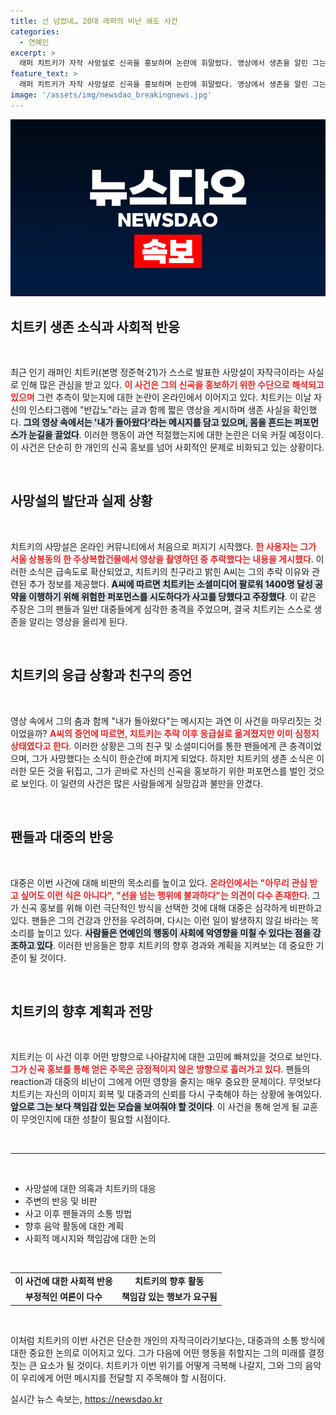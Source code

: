 ```yaml
---
title: 선 넘었네… 20대 래퍼의 비난 쇄도 사건
categories:
  - 연예인
excerpt: >
  래퍼 치트키가 자작 사망설로 신곡을 홍보하며 논란에 휘말렸다. 영상에서 생존을 알린 그는 네티즌들로부터 비난 세례를 받고 있다. 과연 이런 방식이 정당한 프로모션일까?
feature_text: >
  래퍼 치트키가 자작 사망설로 신곡을 홍보하며 논란에 휘말렸다. 영상에서 생존을 알린 그는 네티즌들로부터 비난 세례를 받고 있다. 과연 이런 방식이 정당한 프로모션일까?
image: '/assets/img/newsdao_breakingnews.jpg'
---
```


<p><img src="/assets/img/newsdao_breakingnews.jpg" alt="implanttips 속보" /></p>

<h2 data-ke-size="size26">치트키 생존 소식과 사회적 반응</h2>

<p data-ke-size="size16">&nbsp;</p>

<p data-ke-size="size16">최근 인기 래퍼인 치트키(본명 정준혁·21)가 스스로 발표한 사망설이 자작극이라는 사실로 인해 많은 관심을 받고 있다. <b><span style="color: #ee2323;">이 사건은 그의 신곡을 홍보하기 위한 수단으로 해석되고 있으며</span></b> 그런 추측이 맞는지에 대한 논란이 온라인에서 이어지고 있다. 치트키는 이날 자신의 인스타그램에 "반갑노"라는 글과 함께 짧은 영상을 게시하며 생존 사실을 확인했다. <b><span style="background-color: #21538527;">그의 영상 속에서는 '내가 돌아왔다'라는 메시지를 담고 있으며, 몸을 흔드는 퍼포먼스가 눈길을 끌었다</span></b>. 이러한 행동이 과연 적절했는지에 대한 논란은 더욱 커질 예정이다. 이 사건은 단순히 한 개인의 신곡 홍보를 넘어 사회적인 문제로 비화되고 있는 상황이다.</p>

<p data-ke-size="size16">&nbsp;</p>

<h2 data-ke-size="size26">사망설의 발단과 실제 상황</h2>

<p data-ke-size="size16">&nbsp;</p>

<p data-ke-size="size16">치트키의 사망설은 온라인 커뮤니티에서 처음으로 퍼지기 시작했다. <b><span style="color: #ee2323;">한 사용자는 그가 서울 상봉동의 한 주상복합건물에서 영상을 촬영하던 중 추락했다는 내용을 게시했다</span></b>. 이러한 소식은 급속도로 확산되었고, 치트키의 친구라고 밝힌 A씨는 그의 추락 이유와 관련된 추가 정보를 제공했다. <b><span style="background-color: #21538527;">A씨에 따르면 치트키는 소셜미디어 팔로워 1400명 달성 공약을 이행하기 위해 위험한 퍼포먼스를 시도하다가 사고를 당했다고 주장했다</span></b>. 이 같은 주장은 그의 팬들과 일반 대중들에게 심각한 충격을 주었으며, 결국 치트키는 스스로 생존을 알리는 영상을 올리게 된다.</p>

<p data-ke-size="size16">&nbsp;</p>

<h2 data-ke-size="size26">치트키의 응급 상황과 친구의 증언</h2>

<p data-ke-size="size16">&nbsp;</p>

<p data-ke-size="size16">영상 속에서 그의 춤과 함께 "내가 돌아왔다"는 메시지는 과연 이 사건을 마무리짓는 것이었을까? <b><span style="color: #ee2323;">A씨의 증언에 따르면, 치트키는 추락 이후 응급실로 옮겨졌지만 이미 심정지 상태였다고 한다</span></b>. 이러한 상황은 그의 친구 및 소셜미디어를 통한 팬들에게 큰 충격이었으며, 그가 사망했다는 소식이 한순간에 퍼지게 되었다. 하지만 치트키의 생존 소식은 이러한 모든 것을 뒤집고, 그가 곧바로 자신의 신곡을 홍보하기 위한 퍼포먼스를 벌인 것으로 보인다. 이 일련의 사건은 많은 사람들에게 실망감과 불만을 안겼다.</p>

<p data-ke-size="size16">&nbsp;</p>

<h2 data-ke-size="size26">팬들과 대중의 반응</h2>

<p data-ke-size="size16">&nbsp;</p>

<p data-ke-size="size16">대중은 이번 사건에 대해 비판의 목소리를 높이고 있다. <b><span style="color: #ee2323;">온라인에서는 "아무리 관심 받고 싶어도 이런 식은 아니다", "선을 넘는 행위에 불과하다"는 의견이 다수 존재한다</span></b>. 그가 신곡 홍보를 위해 이런 극단적인 방식을 선택한 것에 대해 대중은 심각하게 비판하고 있다. 팬들은 그의 건강과 안전을 우려하며, 다시는 이런 일이 발생하지 않길 바라는 목소리를 높이고 있다. <b><span style="background-color: #21538527;">사람들은 연예인의 행동이 사회에 악영향을 미칠 수 있다는 점을 강조하고 있다</span></b>. 이러한 반응들은 향후 치트키의 향후 경과와 계획을 지켜보는 데 중요한 기준이 될 것이다.</p>

<p data-ke-size="size16">&nbsp;</p>

<h2 data-ke-size="size26">치트키의 향후 계획과 전망</h2>

<p data-ke-size="size16">&nbsp;</p>

<p data-ke-size="size16">치트키는 이 사건 이후 어떤 방향으로 나아갈지에 대한 고민에 빠져있을 것으로 보인다. <b><span style="color: #ee2323;">그가 신곡 홍보를 통해 얻은 주목은 긍정적이지 않은 방향으로 흘러가고 있다</span></b>. 팬들의 reaction과 대중의 비난이 그에게 어떤 영향을 줄지는 매우 중요한 문제이다. 무엇보다 치트키는 자신의 이미지 회복 및 대중과의 신뢰를 다시 구축해야 하는 상황에 놓여있다. <b><span style="background-color: #21538527;">앞으로 그는 보다 책임감 있는 모습을 보여줘야 할 것이다</span></b>. 이 사건을 통해 얻게 될 교훈이 무엇인지에 대한 성찰이 필요할 시점이다.</p>

<p data-ke-size="size16">&nbsp;</p>

<hr />

<p data-ke-size="size16">&nbsp;</p>

<ul>
    <li>사망설에 대한 의혹과 치트키의 대응</li>
    <li>주변의 반응 및 비판</li>
    <li>사고 이후 팬들과의 소통 방법</li>
    <li>향후 음악 활동에 대한 계획</li>
    <li>사회적 메시지와 책임감에 대한 논의</li>
</ul>

<p data-ke-size="size16">&nbsp;</p>

<table>
    <tr>
        <td style="text-align: center; height: 17px;"><b>이 사건에 대한 사회적 반응</b></td>
        <td style="text-align: center; height: 17px;"><b>치트키의 향후 활동</b></td>
    </tr>
    <tr>
        <td style="text-align: center; height: 17px;"><b>부정적인 여론이 다수</b></td>
        <td style="text-align: center; height: 17px;"><b>책임감 있는 행보가 요구됨</b></td>
    </tr>
</table> 

<p data-ke-size="size16">&nbsp;</p>

<p data-ke-size="size16">이처럼 치트키의 이번 사건은 단순한 개인의 자작극이라기보다는, 대중과의 소통 방식에 대한 중요한 논의로 이어지고 있다. 그가 다음에 어떤 행동을 취할지는 그의 미래를 결정짓는 큰 요소가 될 것이다. 치트키가 이번 위기를 어떻게 극복해 나갈지, 그와 그의 음악이 우리에게 어떤 메시지를 전달할 지 주목해야 할 시점이다.</p>
실시간 뉴스 속보는, <a href="https://newsdao.kr" rel="dofollow">https://newsdao.kr</a>



